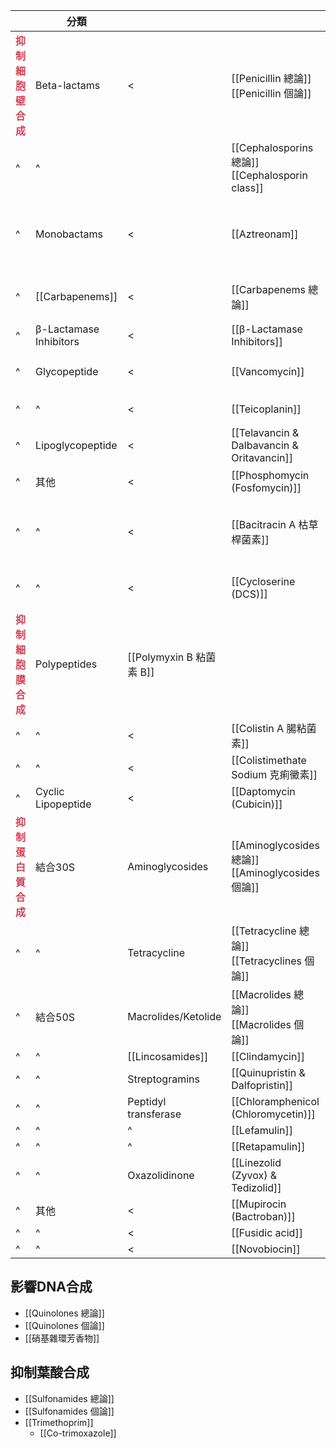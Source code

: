 
|                                                                         | 分類                   |                          |                                                      | MOA                                                        |
| ----------------------------------------------------------------------- | ---------------------- | ------------------------ | ---------------------------------------------------- | ---------------------------------------------------------- |
| **<span style="font-weight:bold; color:#d04255">抑制細胞壁合成</span>** | Beta-lactams           | <                        | [[Penicillin 總論]]<br>[[Penicillin 個論]]           | 不可逆抑制 transpeptidase (step3)                          |
| ^                                                                       | ^                      |                          | [[Cephalosporins 總論]]<br>[[Cephalosporin class]]   | ^                                                          |
| ^                                                                       | Monobactams            | <                        | [[Aztreonam]]                                        | 抑制 transpeptidase 所催化之 peptidoglycan 的 crosslinking |
| ^                                                                       | [[Carbapenems]]        | <                        | [[Carbapenems 總論]]                                 | 透過 PBPs-1b 和 PBPs-2 結合抑制細胞壁合成                  |
| ^                                                                       | β-Lactamase Inhibitors | <                        | [[β-Lactamase Inhibitors]]                           | inhibit β-Lactamase                                        |
| ^                                                                       | Glycopeptide           | <                        | [[Vancomycin]]                                       | 結合 D-alanine-D-alanine terminals                         |
| ^                                                                       | ^                      | <                        | [[Teicoplanin]]                                      | 結合 dipeptide of peptidoglycan                            |
| ^                                                                       | Lipoglycopeptide       | <                        | [[Telavancin & Dalbavancin & Oritavancin]]           |                                                            |
| ^                                                                       | 其他                   | <                        | [[Phosphomycin (Fosfomycin)]]                        | 抑制 enolpyruvial transferase                              |
| ^                                                                       | ^                      | <                        | [[Bacitracin A 枯草桿菌素]]                          | 抑制 dephosphorylation of bactoprenol (BP) pyrophosphate   |
| ^                                                                       | ^                      | <                        | [[Cycloserine (DCS)]]                                | 抑制 D-alanine racemase and D-alanine ligase               |
| **<span style="font-weight:bold; color:#d04255">抑制細胞膜合成</span>** | Polypeptides           | [[Polymyxin B 粘菌素 B]] |                                                      |                                                            |
| ^                                                                       | ^                      | <                        | [[Colistin A 腸粘菌素]]                              |                                                            |
| ^                                                                       | ^                      | <                        | [[Colistimethate Sodium 克痢黴素]]                   |                                                            |
| ^                                                                       | Cyclic Lipopeptide     | <                        | [[Daptomycin (Cubicin)]]                             |                                                            |
| **<span style="font-weight:bold; color:#d04255">抑制蛋白質合成</span>** | 結合30S                | Aminoglycosides          | [[Aminoglycosides 總論]]<br>[[Aminoglycosides 個論]] |                                                            |
| ^                                                                       | ^                      | Tetracycline             | [[Tetracycline 總論]] <br>[[Tetracyclines 個論]]     |                                                            |
| ^                                                                       | 結合50S                | Macrolides/Ketolide      | [[Macrolides 總論]]<br>[[Macrolides 個論]]           |                                                            |
| ^                                                                       | ^                      | [[Lincosamides]]         | [[Clindamycin]]                                      |                                                            |
| ^                                                                       | ^                      | Streptogramins           | [[Quinupristin & Dalfopristin]]                      |                                                            |
| ^                                                                       | ^                      | Peptidyl transferase     | [[Chloramphenicol (Chloromycetin)]]                  |                                                            |
| ^                                                                       | ^                      | ^                        | [[Lefamulin]]                                        |                                                            |
| ^                                                                       | ^                      | ^                        | [[Retapamulin]]                                      |                                                            |
| ^                                                                       | ^                      | Oxazolidinone            | [[Linezolid (Zyvox) & Tedizolid]]                    |                                                            |
| ^                                                                       | 其他                   | <                        | [[Mupirocin (Bactroban)]]                            |                                                            |
| ^                                                                       | ^                      | <                        | [[Fusidic acid]]                                     |                                                            |
| ^                                                                       | ^                      | <                         | [[Novobiocin]]                                       |                                                            |
## 影響DNA合成
- [[Quinolones 總論]]
- [[Quinolones 個論]]
- [[硝基雜環芳香物]]
## 抑制葉酸合成
- [[Sulfonamides 總論]]
- [[Sulfonamides 個論]]
- [[Trimethoprim]]
	- [[Co-trimoxazole]]
